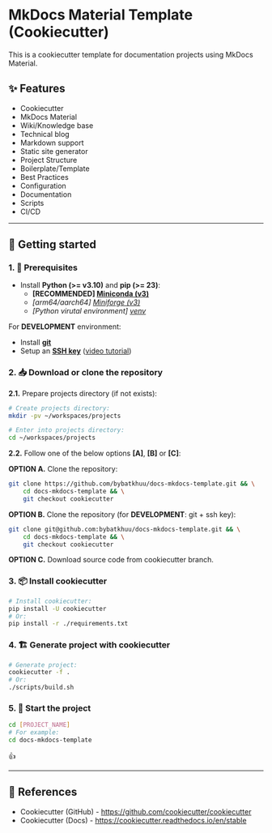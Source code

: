 # MkDocs Material Template (Cookiecutter)

This is a cookiecutter template for documentation projects using MkDocs Material.

## ✨ Features

- Cookiecutter
- MkDocs Material
- Wiki/Knowledge base
- Technical blog
- Markdown support
- Static site generator
- Project Structure
- Boilerplate/Template
- Best Practices
- Configuration
- Documentation
- Scripts
- CI/CD

---

## 🐤 Getting started

### 1. 🚧 Prerequisites

- Install **Python (>= v3.10)** and **pip (>= 23)**:
    - **[RECOMMENDED] [Miniconda (v3)](https://www.anaconda.com/docs/getting-started/miniconda/install)**
    - *[arm64/aarch64] [Miniforge (v3)](https://github.com/conda-forge/miniforge)*
    - *[Python virutal environment] [venv](https://docs.python.org/3/library/venv.html)*

For **DEVELOPMENT** environment:

- Install [**git**](https://git-scm.com/downloads)
- Setup an [**SSH key**](https://docs.github.com/en/github/authenticating-to-github/connecting-to-github-with-ssh) ([video tutorial](https://www.youtube.com/watch?v=snCP3c7wXw0))

### 2. 📥 Download or clone the repository

**2.1.** Prepare projects directory (if not exists):

```sh
# Create projects directory:
mkdir -pv ~/workspaces/projects

# Enter into projects directory:
cd ~/workspaces/projects
```

**2.2.** Follow one of the below options **[A]**, **[B]** or **[C]**:

**OPTION A.** Clone the repository:

```sh
git clone https://github.com/bybatkhuu/docs-mkdocs-template.git && \
    cd docs-mkdocs-template && \
    git checkout cookiecutter
```

**OPTION B.** Clone the repository (for **DEVELOPMENT**: git + ssh key):

```sh
git clone git@github.com:bybatkhuu/docs-mkdocs-template.git && \
    cd docs-mkdocs-template && \
    git checkout cookiecutter
```

**OPTION C.** Download source code from cookiecutter branch.

### 3. 📦 Install cookiecutter

```bash
# Install cookiecutter:
pip install -U cookiecutter
# Or:
pip install -r ./requirements.txt
```

### 4. 🏗️ Generate project with cookiecutter

```bash
# Generate project:
cookiecutter -f .
# Or:
./scripts/build.sh
```

### 5. 🏁 Start the project

```bash
cd [PROJECT_NAME]
# For example:
cd docs-mkdocs-template
```

👍

---

## 📑 References

- Cookiecutter (GitHub) - <https://github.com/cookiecutter/cookiecutter>
- Cookiecutter (Docs) - <https://cookiecutter.readthedocs.io/en/stable>
